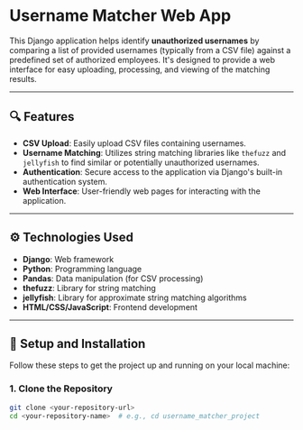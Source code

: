 # Username Matcher Web App

This Django application helps identify **unauthorized usernames** by comparing a list of provided usernames (typically from a CSV file) against a predefined set of authorized employees. It's designed to provide a web interface for easy uploading, processing, and viewing of the matching results.

---

## 🔍 Features

- **CSV Upload**: Easily upload CSV files containing usernames.
- **Username Matching**: Utilizes string matching libraries like `thefuzz` and `jellyfish` to find similar or potentially unauthorized usernames.
- **Authentication**: Secure access to the application via Django's built-in authentication system.
- **Web Interface**: User-friendly web pages for interacting with the application.

---

## ⚙️ Technologies Used

- **Django**: Web framework
- **Python**: Programming language
- **Pandas**: Data manipulation (for CSV processing)
- **thefuzz**: Library for string matching
- **jellyfish**: Library for approximate string matching algorithms
- **HTML/CSS/JavaScript**: Frontend development

---

## 🚀 Setup and Installation

Follow these steps to get the project up and running on your local machine:

### 1. Clone the Repository

```bash
git clone <your-repository-url>
cd <your-repository-name>  # e.g., cd username_matcher_project